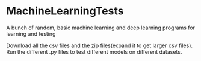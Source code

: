 # MachineLearningTests
A bunch of random, basic machine learning and deep learning programs for learning and testing

Download all the csv files and the zip files(expand it to get larger csv files).
Run the different .py files to test different models on different datasets.
